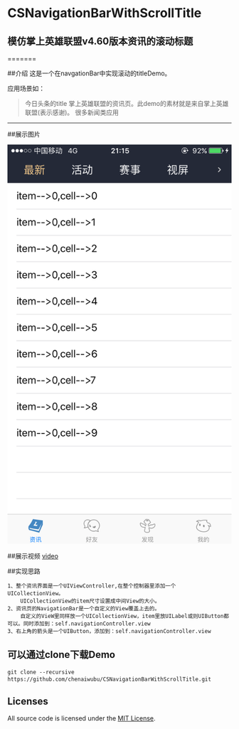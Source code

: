 #                CSNavigationBarWithScrollTitle
##              模仿掌上英雄联盟v4.60版本资讯的滚动标题
=======

##介绍
这是一个在navgationBar中实现滚动的titleDemo。  

应用场景如：
>今日头条的title
>掌上英雄联盟的资讯页。此demo的素材就是来自掌上英雄联盟(表示感谢)。
>很多新闻类应用
--------

##展示图片

![demoImage](/media/demo_image.png "滚动title")

##展示视频
[video](/media/demo_video.mov)


##实现思路
```
1、整个资讯界面是一个UIViewController,在整个控制器里添加一个UICollectionView。  
    UICollectionView的item尺寸设置成中间View的大小。
2、资讯页的NavigationBar是一个自定义的View覆盖上去的。  
    自定义的VieW里同样放一个UICollectionView，item里放UILabel或则UIButton都可以。同时添加到：self.navigationController.view
3、右上角的箭头是一个UIButton，添加到：self.navigationController.view

```
## 可以通过clone下载Demo

    git clone --recursive https://github.com/chenaiwubu/CSNavigationBarWithScrollTitle.git

## Licenses

All source code is licensed under the [MIT License](/LICENSE).